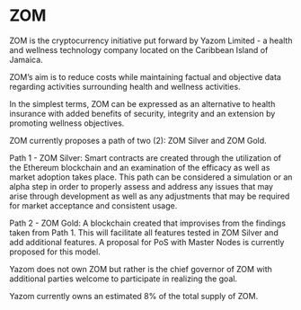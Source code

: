 # ZOM
ZOM is the cryptocurrency initiative put forward by Yazom Limited - a health and wellness technology company located on the Caribbean Island of Jamaica.

ZOM’s aim is to reduce costs while maintaining factual and objective data regarding activities surrounding health and wellness activities. 

In the simplest terms, ZOM can be expressed as an alternative to health insurance with added benefits of security, integrity and an extension by promoting wellness objectives.

ZOM currently proposes a path of two (2): ZOM Silver and ZOM Gold.

Path 1 - ZOM Silver: Smart contracts are created through the utilization of the Ethereum blockchain and an examination of the efficacy as well as market adoption takes place. This path can be considered a simulation or an alpha step in order to properly assess and address any issues that may arise through development as well as any adjustments that may be required for market acceptance and consistent usage.

Path 2 - ZOM Gold: A blockchain created that improvises from the findings taken from Path 1. This will facilitate all features tested in ZOM Silver and add additional features. A proposal for PoS with Master Nodes is currently proposed for this model.

Yazom does not own ZOM but rather is the chief governor of ZOM with additional parties welcome to participate in realizing the goal. 

Yazom currently owns an estimated 8% of the total supply of ZOM.
